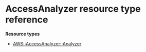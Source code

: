 # AccessAnalyzer resource type reference<a name="AWS_AccessAnalyzer"></a>

**Resource types**
+ [AWS::AccessAnalyzer::Analyzer](aws-resource-accessanalyzer-analyzer.md)